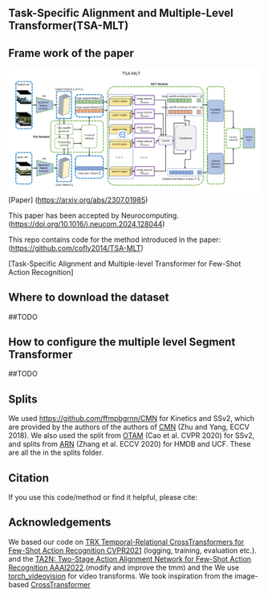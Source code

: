 ##  Task-Specific Alignment and Multiple-Level Transformer(TSA-MLT)

## Frame work of the paper
![img.png](img.png)
[Paper] (https://arxiv.org/abs/2307.01985)
        
This paper has been accepted by Neurocomputing.(https://doi.org/10.1016/j.neucom.2024.128044)

This repo contains code for the method introduced in the paper:
(https://github.com/cofly2014/TSA-MLT)

[Task-Specific Alignment and Multiple-level Transformer for Few-Shot Action Recognition]

## Where to download the dataset

##TODO

## How to configure the multiple level Segment Transformer
##TODO


## Splits
We used https://github.com/ffmpbgrnn/CMN for Kinetics and SSv2, which are provided by the authors of the authors of [CMN](https://openaccess.thecvf.com/content_ECCV_2018/papers/Linchao_Zhu_Compound_Memory_Networks_ECCV_2018_paper.pdf) (Zhu and Yang, ECCV 2018). We also used the split from [OTAM](https://openaccess.thecvf.com/content_CVPR_2020/papers/Cao_Few-Shot_Video_Classification_via_Temporal_Alignment_CVPR_2020_paper.pdf) (Cao et al. CVPR 2020) for SSv2, and splits from [ARN](https://www.ecva.net/papers/eccv_2020/papers_ECCV/papers/123500511.pdf) (Zhang et al. ECCV 2020) for HMDB and UCF.  These are all the in the splits folder.


## Citation
If you use this code/method or find it helpful, please cite:



## Acknowledgements

We based our code on [TRX  Temporal-Relational CrossTransformers for Few-Shot Action Recognition CVPR2021](https://github.com/tobyperrett/TRX) (logging, training, evaluation etc.). 
and the [TA2N: Two-Stage Action Alignment Network for Few-Shot Action Recognition AAAI2022](https://github.com/R00Kie-Liu/TA2N).(modify and improve the tmm)
and the [](https://github.com/gpeyre/SinkhornAutoDiff )
We use [torch_videovision](https://github.com/hassony2/torch_videovision) for video transforms. 
We took inspiration from the image-based [CrossTransformer](https://proceedings.neurips.cc/paper/2020/file/fa28c6cdf8dd6f41a657c3d7caa5c709-Paper.pdf) 

